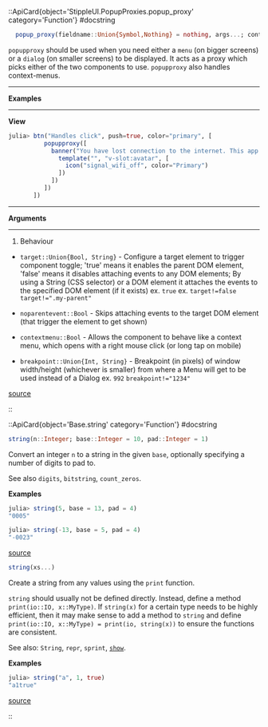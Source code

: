 

::ApiCard{object='StippleUI.PopupProxies.popup_proxy' category='Function'}
#docstring



```julia
  popup_proxy(fieldname::Union{Symbol,Nothing} = nothing, args...; content::Union{String,Vector,Function} = "", kwargs...)
```


`popupproxy` should be used when you need either a `menu` (on bigger screens) or a `dialog` (on smaller screens) to be displayed. It acts as a proxy which picks either of the two components to use. `popupproxy` also handles context-menus.


---


**Examples**


---


**View**

```julia
julia> btn("Handles click", push=true, color="primary", [
          popupproxy([
            banner("You have lost connection to the internet. This app is offline.", [
              template("", "v-slot:avatar", [
                icon("signal_wifi_off", color="Primary")
              ])
            ])
          ])
       ])
```



---


**Arguments**


---

1. Behaviour
  - `target::Union{Bool, String}` - Configure a target element to trigger component toggle; &#39;true&#39; means it enables the parent DOM element, &#39;false&#39; means it disables attaching events to any DOM elements; By using a String (CSS selector) or a DOM element it attaches the events to the specified DOM element (if it exists) ex. `true` ex. `target!=false` `target!=".my-parent"`
    
  - `noparentevent::Bool` - Skips attaching events to the target DOM element (that trigger the element to get shown)
    
  - `contextmenu::Bool` - Allows the component to behave like a context menu, which opens with a right mouse click (or long tap on mobile)
    
  - `breakpoint::Union{Int, String}` - Breakpoint (in pixels) of window width/height (whichever is smaller) from where a Menu will get to be used instead of a Dialog ex. `992` `breakpoint!="1234"`
    
  


[source](https://github.com/GenieFramework/StippleUI.jl/blob/v0.24.2/src/PopupProxies.jl#L12-L44)

::

 

<UAlert title='Missing docstring for  `PopupProxy`. '/>


::ApiCard{object='Base.string' category='Function'}
#docstring



```julia
string(n::Integer; base::Integer = 10, pad::Integer = 1)
```


Convert an integer `n` to a string in the given `base`, optionally specifying a number of digits to pad to.

See also `digits`, `bitstring`, `count_zeros`.

**Examples**

```julia
julia> string(5, base = 13, pad = 4)
"0005"

julia> string(-13, base = 5, pad = 4)
"-0023"
```



[source](https://github.com/JuliaLang/julia/blob/bed2cd540a11544ed4be381d471bbf590f0b745e/base/intfuncs.jl#L787-L803)



```julia
string(xs...)
```


Create a string from any values using the `print` function.

`string` should usually not be defined directly. Instead, define a method `print(io::IO, x::MyType)`. If `string(x)` for a certain type needs to be highly efficient, then it may make sense to add a method to `string` and define `print(io::IO, x::MyType) = print(io, string(x))` to ensure the functions are consistent.

See also: `String`, `repr`, `sprint`, [`show`](@ref%20@show).

**Examples**

```julia
julia> string("a", 1, true)
"a1true"
```



[source](https://github.com/JuliaLang/julia/blob/bed2cd540a11544ed4be381d471bbf590f0b745e/base/strings/io.jl#L166-L184)

::

